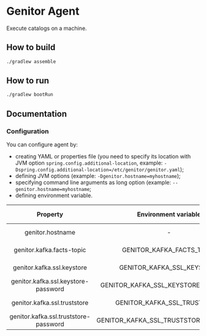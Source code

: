 # Genitor Agent
Execute catalogs on a machine.

## How to build
```bash
./gradlew assemble
```

## How to run
```bash
./gradlew bootRun
```

## Documentation
### Configuration
You can configure agent by:
- creating YAML or properties file (you need to specify its location with JVM option `spring.config.additional-location`, example: `-Dspring.config.additional-location=/etc/genitor/genitor.yaml`);
- defining JVM options (example: `-Dgenitor.hostname=myhostname`);
- specifying command line arguments as long option (example: `--genitor.hostname=myhostname`;
- defining environment variable.

|                Property               |          Environment variable         |      Description     | Default value |
|:-------------------------------------:|:-------------------------------------:|:--------------------:|:-------------:|
|            genitor.hostname           |                   -                   | Hostname of machine. |   $HOSTNAME   |
|       genitor.kafka.facts-topic       |       GENITOR_KAFKA_FACTS_TOPIC       | Name of facts topic. |     facts     |
|       genitor.kafka.ssl.keystore      |       GENITOR_KAFKA_SSL_KEYSTORE      |   Path to keystore.  |       -       |
|  genitor.kafka.ssl.keystore-password  |  GENITOR_KAFKA_SSL_KEYSTORE_PASSWORD  |  Keystore password.  |       -       |
|      genitor.kafka.ssl.truststore     |      GENITOR_KAFKA_SSL_TRUSTSTORE     |  Path to truststore. |       -       |
| genitor.kafka.ssl.truststore-password | GENITOR_KAFKA_SSL_TRUSTSTORE_PASSWORD | Truststore password. |       -       |

